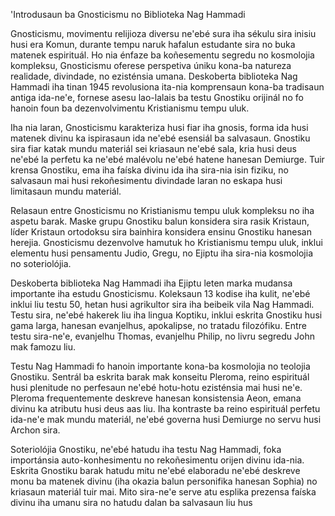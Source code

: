 'Introdusaun ba Gnosticismu no Biblioteka Nag Hammadi

Gnosticismu, movimentu relijioza diversu ne'ebé sura iha sékulu sira inisiu husi era Komun, durante tempu naruk hafalun estudante sira no buka matenek espirituál. Ho nia énfaze ba koñesementu segredu no kosmolojia kompleksu, Gnosticismu oferese perspetiva úniku kona-ba natureza realidade, divindade, no ezisténsia umana. Deskoberta biblioteka Nag Hammadi iha tinan 1945 revolusiona ita-nia komprensaun kona-ba tradisaun antiga ida-ne'e, fornese asesu lao-lalais ba testu Gnostiku orijinál no fo hanoin foun ba dezenvolvimentu Kristianismu tempu uluk.

Iha nia laran, Gnosticismu karakteriza husi fiar iha gnosis, forma ida husi matenek divinu ka ispirasaun ida ne'ebé esensiál ba salvasaun. Gnostiku sira fiar katak mundu materiál sei kriasaun ne'ebé sala, kria husi deus ne'ebé la perfetu ka ne'ebé malévolu ne'ebé hatene hanesan Demiurge. Tuir krensa Gnostiku, ema iha faíska divinu ida iha sira-nia isin fiziku, no salvasaun mai husi rekoñesimentu divindade laran no eskapa husi limitasaun mundu materiál.

Relasaun entre Gnosticismu no Kristianismu tempu uluk kompleksu no iha aspetu barak. Maske grupu Gnostiku balun konsidera sira rasik Kristaun, líder Kristaun ortodoksu sira bainhira konsidera ensinu Gnostiku hanesan herejia. Gnosticismu dezenvolve hamutuk ho Kristianismu tempu uluk, inklui elementu husi pensamentu Judio, Gregu, no Ejiptu iha sira-nia kosmolojia no soteriolójia.

Deskoberta biblioteka Nag Hammadi iha Ejiptu leten marka mudansa importante iha estudu Gnosticismu. Koleksaun 13 kodise iha kulit, ne'ebé inklui liu testu 50, hetan husi agrikultor sira iha beibeik vila Nag Hammadi. Testu sira, ne'ebé hakerek liu iha lingua Koptiku, inklui eskrita Gnostiku husi gama larga, hanesan evanjelhus, apokalipse, no tratadu filozófiku. Entre testu sira-ne'e, evanjelhu Thomas, evanjelhu Philip, no livru segredu John mak famozu liu.

Testu Nag Hammadi fo hanoin importante kona-ba kosmolojia no teolojia Gnostiku. Sentrál ba eskrita barak mak konseitu Pleroma, reino espirituál husi plenitude no perfesaun ne'ebé hotu-hotu ezisténsia mai husi ne'e. Pleroma frequentemente deskreve hanesan konsistensia Aeon, emana divinu ka atributu husi deus aas liu. Iha kontraste ba reino espirituál perfetu ida-ne'e mak mundu materiál, ne'ebé governa husi Demiurge no servu husi Archon sira.

Soteriolójia Gnostiku, ne'ebé hatudu iha testu Nag Hammadi, foka importánsia auto-konhesimentu no rekoñesimentu orijen divinu ida-nia. Eskrita Gnostiku barak hatudu mitu ne'ebé elaboradu ne'ebé deskreve monu ba matenek divinu (iha okazia balun personifika hanesan Sophia) no kriasaun materiál tuir mai. Mito sira-ne'e serve atu esplika prezensa faíska divinu iha umanu sira no hatudu dalan ba salvasaun liu hus